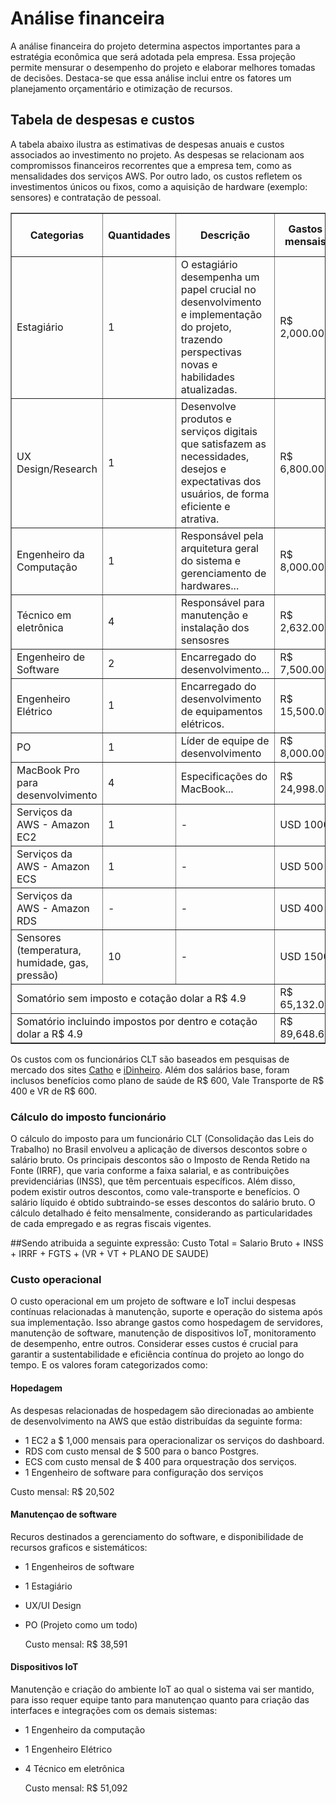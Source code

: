 # Análise financeira

A análise financeira do projeto determina aspectos importantes para a estratégia econômica que será adotada pela empresa. Essa projeção permite mensurar o desempenho do projeto e elaborar melhores tomadas de decisões. Destaca-se que essa análise inclui entre os fatores um planejamento orçamentário e otimização de recursos. 

## Tabela de despesas e custos

A tabela abaixo ilustra as estimativas de despesas anuais e custos associados ao investimento no projeto. As despesas se relacionam aos compromissos financeiros recorrentes que a empresa tem, como as mensalidades dos serviços AWS. Por outro lado, os custos refletem os investimentos únicos ou fixos, como a aquisição de hardware (exemplo: sensores) e contratação de pessoal.

<table border="1">
  <thead>
    <tr>
      <th>Categorias</th>
      <th>Quantidades</th>
      <th>Descrição</th>
      <th>Gastos mensais</th>
      <th>Valor CLT por funcionário</th>
      <th>Duração (Meses)</th>
      <th>Total Acumulado</th>
    </tr>
  </thead>
  <tbody>
    <tr>
      <td>Estagiário</td>
      <td>1</td>
      <td>
        O estagiário desempenha um papel crucial no desenvolvimento e implementação do projeto, trazendo perspectivas
        novas e habilidades atualizadas.
      </td>
      <td>R$ 2,000.00</td>
      <td>R$ 4,444.44</td>
      <td>12</td>
      <td>R$ 53,328.64</td>
    </tr>
    <tr>
      <td>UX Design/Research</td>
      <td>1</td>
      <td>
        Desenvolve produtos e serviços digitais que satisfazem as necessidades, desejos e expectativas dos usuários, de
        forma eficiente e atrativa.
      </td>
      <td>R$ 6,800.00</td>
      <td>R$ 10,297.00</td>
      <td>4</td>
      <td>R$ 41,188.00</td>
    </tr>
    <tr>
      <td>Engenheiro da Computação</td>
      <td>1</td>
      <td>Responsável pela arquitetura geral do sistema e gerenciamento de hardwares...</td>
      <td>R$ 8,000.00</td>
      <td>R$ 11,688</td>
      <td>12</td>
      <td>R$ 140,016.00</td>
    </tr>
    <tr>
      <td>Técnico em eletrônica</td>
      <td>4</td>
      <td>Responsável para manutenção e instalação dos sensosres</td>
      <td>R$ 2,632.00</td>
      <td>R$ 4,895.00</td>
      <td>12</td>
      <td>31,584.00</td>
    </tr>
    <tr>
      <td>Engenheiro de Software</td>
      <td>2</td>
      <td>Encarregado do desenvolvimento...</td>
      <td>R$ 7,500.00</td>
      <td>11,192.50</td>
      <td>12</td>
      <td>R$ 134,304</td>
    </tr>
      <tr>
      <td>Engenheiro Elétrico</td>
      <td>1</td>
      <td>Encarregado do desenvolvimento de equipamentos elétricos.</td>
      <td>R$ 15,500.00</td>
      <td>19,824.50</td>
      <td>12</td>
      <td>R$ 237,888</td>
    </tr>
    <tr>
      <td>PO</td>
      <td>1</td>
      <td>Líder de equipe de desenvolvimento</td>
      <td>R$ 8,000.00</td>
      <td>R$ 12,688</td>
      <td>12</td>
      <td>R$ 152,256.00</td>
    </tr>
    <tr>
      <td>MacBook Pro para desenvolvimento</td>
      <td>4</td>
      <td>Especificações do MacBook...</td>
      <td>R$ 24,998.00</td>
      <td>-</td>
      <td>-</td>
      <td>R$ 100,000</td>
    </tr>
     <tr>
      <td>Serviços da AWS - Amazon EC2</td>
      <td>1</td>
      <td>-</td>
      <td>USD 1000</td>
      <td>-</td>
      <td>12</td>
      <td>R$ 58,800.60</td>
    </tr>
       <tr>
      <td>Serviços da AWS - Amazon ECS</td>
      <td>1</td>
      <td>-</td>
      <td>USD 500</td>
      <td>-</td>
      <td>12</td>
      <td>R$ 29,400.00</td>
    </tr>
    <tr>
      <td>Serviços da AWS - Amazon RDS</td>
      <td>-</td>
      <td>-</td>
      <td>USD 400</td>
      <td>-</td>
      <td>12</td>
      <td>R$ 23,520.00</td>
    </tr>
     <tr>
      <td>Sensores (temperatura, humidade, gas, pressão)</td>
      <td>10</td>
      <td>-</td>
      <td>USD 1500</td>
      <td>-</td>
      <td>-</td>
      <td>R$ 73,500.00</td>
    </tr>
  </tbody>
  <tr>
    <td colspan="3">Somatório sem imposto e cotação dolar a R$ 4.9</td>
    <td>R$ 65,132.00</td>
    <td>-</td>
    <td>-</td>
    <td>R$ 781,584.00</td>
  </tr>
  <tr>
    <td colspan="3">Somatório incluindo impostos por dentro e cotação dolar a R$ 4.9</td>
    <td>R$ 89,648.66</td>
    <td>-</td>
    <td>-</td>
    <td>R$ 1,075,784.00</td>
  </tr>
</table>

Os custos com os funcionários CLT são baseados em pesquisas de mercado dos sites [Catho](https://paraempresas.catho.com.br/quanto-custa-um-funcionario-para-empresa/) e [iDinheiro](https://www.idinheiro.com.br/). Além dos salários base, foram inclusos benefícios como plano de saúde de R$ 600, Vale Transporte de R$ 400 e VR de R$ 600.
  
### Cálculo do imposto funcionário

O cálculo do imposto para um funcionário CLT (Consolidação das Leis do Trabalho) no Brasil envolveu a aplicação de diversos descontos sobre o salário bruto. Os principais descontos são o Imposto de Renda Retido na Fonte (IRRF), que varia conforme a faixa salarial, e as contribuições previdenciárias (INSS), que têm percentuais específicos. Além disso, podem existir outros descontos, como vale-transporte e benefícios. O salário líquido é obtido subtraindo-se esses descontos do salário bruto. O cálculo detalhado é feito mensalmente, considerando as particularidades de cada empregado e as regras fiscais vigentes.

##Sendo atribuida a seguinte expressão: Custo Total = Salario Bruto + INSS + IRRF + FGTS + (VR + VT + PLANO DE SAUDE)

### Custo operacional
O custo operacional em um projeto de software e IoT inclui despesas contínuas relacionadas à manutenção, suporte e operação do sistema após sua implementação. Isso abrange gastos como hospedagem de servidores, manutenção de software, manutenção de dispositivos IoT, monitoramento de desempenho, entre outros. Considerar esses custos é crucial para garantir a sustentabilidade e eficiência contínua do projeto ao longo do tempo. E os valores foram categorizados como:

#### Hopedagem

As despesas relacionadas de hospedagem são direcionadas ao ambiente de desenvolvimento na AWS que estão distribuídas da seguinte forma:

- 1 EC2 a $ 1,000 mensais para operacionalizar os serviços do dashboard.
- RDS com custo mensal de $ 500 para o banco Postgres.
- ECS com custo mensal de $ 400 para orquestração dos serviços.
- 1 Engenheiro de software para configuração dos serviços

Custo mensal: R$ 20,502

#### Manutençao de software 

Recuros destinados a gerenciamento do software, e disponibilidade de recursos graficos e sistemáticos:

- 1 Engenheiros de software
- 1 Estagiário
- UX/UI Design
- PO (Projeto como um todo)

  Custo mensal: R$ 38,591

#### Dispositivos IoT
Manutenção e criação do ambiente IoT ao qual o sistema vai ser mantido, para isso requer equipe tanto para manutençao quanto para criação das interfaces e integrações com os demais sistemas:

- 1 Engenheiro da computação
- 1 Engenheiro Elétrico
- 4 Técnico em eletrônica

  Custo mensal: R$ 51,092

